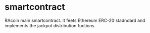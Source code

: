 # smartcontract
RAcoin main smartcontract. It feets Ethereum ERC-20 stadndard and implements the jackpot distribution fuctions.

